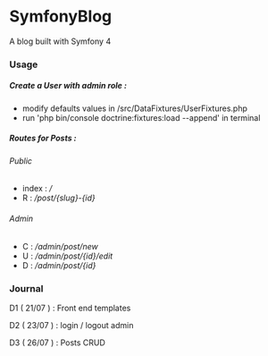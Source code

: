 # SymfonyBlog
A blog built with Symfony 4

### Usage

##### Create a User with admin role :


+ modify defaults values in /src/DataFixtures/UserFixtures.php
+ run 'php bin/console doctrine:fixtures:load --append' in terminal


##### Routes for Posts :
###### Public
+ index : */*
+ R : */post/{slug}-{id}*

###### Admin
+ C : */admin/post/new*
+ U : */admin/post/{id}/edit*
+ D : */admin/post/{id}*


### Journal
D1 ( 21/07 ) : Front end templates

D2 ( 23/07 ) : login / logout admin

D3 ( 26/07 ) : Posts CRUD